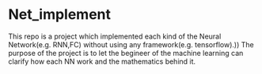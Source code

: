 # Net_implement
This repo is a project which implemented each kind of the Neural Network(e.g. RNN,FC) without using any framework(e.g. tensorflow).))
The purpose of the project is to let the begineer of the machine learning can clarify how each NN work and the mathematics behind it.
